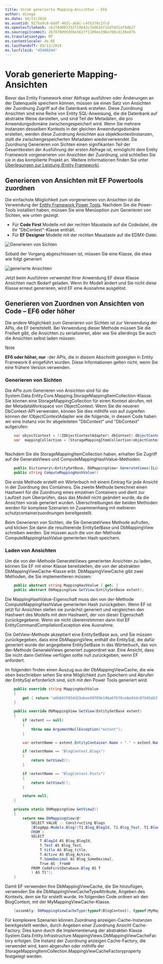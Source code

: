 ```yaml
---
title: Vorab generierte Mapping-Ansichten – EF6
author: divega
ms.date: 10/23/2016
ms.assetid: 917ba9c8-6ddf-4631-ab8c-c4fb378c2fcd
ms.openlocfilehash: cb374d007252710b42c31061bf15d7d32af0db27
ms.sourcegitcommit: 2b787009fd5be5627f1189ee396e708cd130e07b
ms.translationtype: MT
ms.contentlocale: de-DE
ms.lasthandoff: 09/13/2018
ms.locfileid: "45489244"
---
```

# <a name="pre-generated-mapping-views"></a>Vorab generierte Mapping-Ansichten
Bevor das Entity Framework einer Abfrage ausführen oder Änderungen an der Datenquelle speichern können, müssen sie einen Satz von Ansichten der Zuordnung Zugriff auf die Datenbank erstellen. Diese Zuordnung Ansichten sind eine Reihe von Entity SQL-Anweisung, die die Datenbank auf abstrakte Weise darstellen, und sind Teil der Metadaten, die pro Anwendungsdomäne zwischengespeichert wird. Wenn Sie mehrere Instanzen desselben Kontexts in der gleichen Anwendungsdomäne erstellen, werden diese Zuordnung Ansichten aus objektkontextinstanzen, statt die zwischengespeicherten Metadaten wiederverwendet. Da Zuordnung Generieren von Sichten einen signifikanten Teil der Gesamtkosten der Ausführung der ersten Abfrage ist, ermöglicht dem Entity Framework vorgenerieren von Ansichten der Zuordnung, und schließen Sie sie in das kompilierte Projekt an. Weitere Informationen finden Sie unter [Überlegungen zur Leistung (Entity Framework)](~/ef6/fundamentals/performance/perf-whitepaper.md).

## <a name="generating-mapping-views-with-the-ef-power-tools"></a>Generieren von Ansichten mit EF Powertools zuordnen

Die einfachste Möglichkeit zum vorgenerieren von Ansichten ist die Verwendung der [Entity Framework Power Tools](http://visualstudiogallery.msdn.microsoft.com/72a60b14-1581-4b9b-89f2-846072eff19d). Nachdem Sie die Power-Tools installiert haben, müssen Sie eine Menüoption zum Generieren von Sichten, wie unten gezeigt.

-   Für **Code First** Modelle mit der rechten Maustaste auf die Codedatei, die Ihr "DbContext"-Klasse enthält.
-   Für **EF Designer** Modelle mit der rechten Maustaste auf die EDMX-Datei.

![Generieren von Sichten](~/ef6/media/generateviews.png)

Sobald der Vorgang abgeschlossen ist, müssen Sie eine Klasse, die etwa wie folgt generiert

![generierte Ansichten](~/ef6/media/generatedviews.png)

Jetzt beim Ausführen verwendet Ihrer Anwendung EF diese Klasse Ansichten nach Bedarf geladen. Wenn Ihr Modell ändert und Sie nicht diese Klasse erneut generieren, wird EF eine Ausnahme ausgelöst.

## <a name="generating-mapping-views-from-code---ef6-onwards"></a>Generieren von Zuordnen von Ansichten von Code – EF6 oder höher

Die andere Möglichkeit zum Generieren von Sichten ist zur Verwendung der APIs, die EF bereitstellt. Bei Verwendung dieser Methode müssen Sie die Freiheit gibt, die Ansichten zu serialisieren, aber wie Sie allerdings Sie auch die Ansichten selbst laden müssen.

> [!NOTE]
> **EF6 oder höher, nur** -der APIs, die in diesem Abschnitt gezeigten in Entity Framework 6 eingeführt wurden. Diese Informationen gelten nicht, wenn Sie eine frühere Version verwenden.

### <a name="generating-views"></a>Generieren von Sichten

Die APIs zum Generieren von Ansichten sind für die System.Data.Entity.Core.Mapping.StorageMappingItemCollection-Klasse. Sie können eine StorageMappingCollection für einen Kontext abrufen, mit der MetadataWorkspace von ObjectContext. Wenn Sie die neueren DbContext-API verwenden, können Sie dies mithilfe von auf zugreifen können der IObjectContextAdapter wie die folgende, in diesem Code haben wir eine Instanz von Ihr abgeleiteten "DbContext" und "DbContext" aufgerufen:

``` csharp
    var objectContext = ((IObjectContextAdapter) dbContext).ObjectContext;
    var  mappingCollection = (StorageMappingItemCollection)objectContext.MetadataWorkspace
                                                                        .GetItemCollection(DataSpace.CSSpace);
```

Nachdem Sie die StorageMappingItemCollection haben, erhalten Sie Zugriff auf die GenerateViews und ComputeMappingHashValue-Methoden.

``` csharp
    public Dictionary\<EntitySetBase, DbMappingView> GenerateViews(IList<EdmSchemaError> errors)
    public string ComputeMappingHashValue()
```

Die erste Methode erstellt ein Wörterbuch mit einem Eintrag für jede Ansicht in der Zuordnung des Containers. Die zweite Methode berechnet einen Hashwert für die Zuordnung eines einzelnen Containers und dient zur Laufzeit zum Überprüfen, dass das Modell nicht geändert wurde, da die Ansichten vorab generiert wurden. Überschreibungen der beiden Methoden werden für komplexe Szenarien im Zusammenhang mit mehreren schutzcontainerzuordnungen bereitgestellt.

Beim Generieren von Sichten, die Sie GenerateViews Methode aufrufen, und klicken Sie dann die resultierende EntitySetBase und DbMappingView schreiben werden. Sie müssen auch die von der-Methode ComputeMappingHashValue generierten Hash speichern.

### <a name="loading-views"></a>Laden von Ansichten

Um die von der-Methode GenerateViews generierten Ansichten zu laden, können Sie EF mit einer Klasse bereitstellen, die von der abstrakten DbMappingViewCache-Klasse erbt. DbMappingViewCache gibt zwei Methoden, die Sie implementieren müssen:

``` csharp
    public abstract string MappingHashValue { get; }
    public abstract DbMappingView GetView(EntitySetBase extent);
```

Die MappingHashValue-Eigenschaft muss den von der-Methode ComputeMappingHashValue generierten Hash zurückgeben. Wenn EF ist jetzt für Ansichten stellen sie zunächst generiert und vergleichen den Hashwert des Modells mit dem Hashwert, der von dieser Eigenschaft zurückgegebene. Wenn sie nicht übereinstimmen dann löst EF EntityCommandCompilationException eine Ausnahme.

Die GetView-Methode akzeptiert eine EntitySetBase aus, und Sie müssen zurückgegeben, dass eine DbMappingVIew, enthält die EntitySql, die dafür generiert wurde der angegebene EntitySetBase in das Wörterbuch, das von der-Methode GenerateViews generiert zugeordnet war. Eine Ansicht, dass Sie nicht dann GetView verfügen sollte null zurückgeben, wenn EF anfordert.

Im folgenden finden einen Auszug aus der DbMappingViewCache, die wie oben beschrieben sehen Sie eine Möglichkeit zum Speichern und Abrufen der EntitySql erforderlich sind, sich mit den Power Tools generiert wird.

``` csharp
    public override string MappingHashValue
    {
        get { return "a0b843f03dd29abee99789e190a6fb70ce8e93dc97945d437d9a58fb8e2afd2e"; }
    }

    public override DbMappingView GetView(EntitySetBase extent)
    {
        if (extent == null)
        {
            throw new ArgumentNullException("extent");
        }

        var extentName = extent.EntityContainer.Name + "." + extent.Name;

        if (extentName == "BlogContext.Blogs")
        {
            return GetView2();
        }

        if (extentName == "BlogContext.Posts")
        {
            return GetView3();
        }

        return null;
    }

    private static DbMappingView GetView2()
    {
        return new DbMappingView(@"
            SELECT VALUE -- Constructing Blogs
            [BlogApp.Models.Blog](T1.Blog_BlogId, T1.Blog_Test, T1.Blog_title, T1.Blog_Active, T1.Blog_SomeDecimal)
            FROM (
            SELECT
                T.BlogId AS Blog_BlogId,
                T.Test AS Blog_Test,
                T.title AS Blog_title,
                T.Active AS Blog_Active,
                T.SomeDecimal AS Blog_SomeDecimal,
                True AS _from0
            FROM CodeFirstDatabase.Blog AS T
            ) AS T1");
    }
```

Damit EF verwenden Ihre DbMappingViewCache, die Sie hinzufügen, verwenden Sie die DbMappingViewCacheTypeAttribute, Angeben des Kontexts, dem sie für erstellt wurde. Im folgenden Code ordnen wir den BlogContext, mit der MyMappingViewCache-Klasse.

``` csharp
    [assembly: DbMappingViewCacheType(typeof(BlogContext), typeof(MyMappingViewCache))]
```

Für komplexere Szenarien können Zuordnung anzeigen-Cache-Instanzen bereitgestellt werden, durch Angeben einer Zuordnung Ansicht Cache-Factory. Dies kann durch die Implementierung der abstrakten Klasse System.Data.Entity.Infrastructure.MappingViews.DbMappingViewCacheFactory erfolgen. Die Instanz der Zuordnung anzeigen Cache-Factory, die verwendet wird, kann abgerufen oder mithilfe der StorageMappingItemCollection.MappingViewCacheFactoryproperty festgelegt werden.
